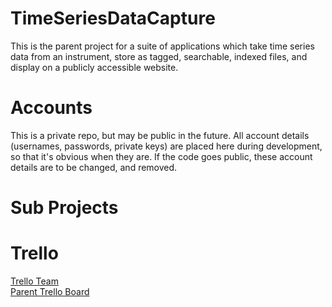 # TimeSeriesDataCapture
This is the parent project for a suite of applications which take time series data from an instrument, store as tagged, searchable, indexed files, and display on a publicly accessible website.

# Accounts
This is a private repo, but may be public in the future.
All account details (usernames, passwords, private keys) are placed here during development, so that it's obvious when they are. If the code goes public, these account details are to be changed, and removed.

# Sub Projects
<List of Sub Projects goes here>
  
# Trello
[Trello Team](https://trello.com/timeseriesdatacapture)   
[Parent Trello Board](https://trello.com/b/0pc2DUBy/overview)

